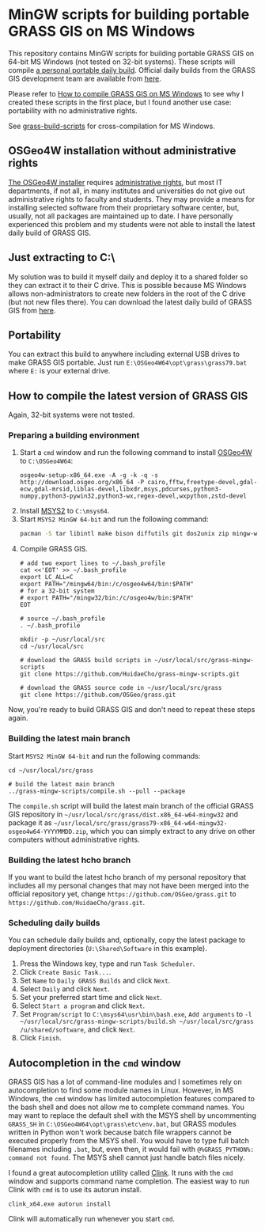 # MinGW scripts for building portable GRASS GIS on MS Windows

This repository contains MinGW scripts for building portable GRASS GIS on 64-bit MS Windows (not tested on 32-bit systems). These scripts will compile [a personal portable daily build](https://idea.isnew.info/how-to-compile-grass-gis-on-ms-windows.html#-latest-daily-build). Official daily builds from the GRASS GIS development team are available from [here](https://grass.osgeo.org/download/software/ms-windows/).

Please refer to [How to compile GRASS GIS on MS Windows](https://idea.isnew.info/how-to-compile-grass-gis-on-ms-windows.html) to see why I created these scripts in the first place, but I found another use case: portability with no administrative rights.

See [grass-build-scripts](https://github.com/HuidaeCho/grass-build-scripts) for cross-compilation for MS Windows.

## OSGeo4W installation without administrative rights

[The OSGeo4W installer](http://download.osgeo.org/osgeo4w/osgeo4w-setup-x86_64.exe) requires [administrative rights](https://trac.osgeo.org/osgeo4w/ticket/304), but most IT departments, if not all, in many institutes and universities do not give out administrative rights to faculty and students. They may provide a means for installing selected software from their proprietary software center, but, usually, not all packages are maintained up to date. I have personally experienced this problem and my students were not able to install the latest daily build of GRASS GIS.

## Just extracting to C:\

My solution was to build it myself daily and deploy it to a shared folder so they can extract it to their C drive. This is possible because MS Windows allows non-administrators to create new folders in the root of the C drive (but not new files there). You can download the latest daily build of GRASS GIS from [here](https://idea.isnew.info/how-to-compile-grass-gis-on-ms-windows.html#-latest-daily-build).

## Portability

You can extract this build to anywhere including external USB drives to make GRASS GIS portable. Just run `E:\OSGeo4W64\opt\grass\grass79.bat` where `E:` is your external drive.

## How to compile the latest version of GRASS GIS

Again, 32-bit systems were not tested.

### Preparing a building environment

1. Start a `cmd` window and run the following command to install [OSGeo4W](http://download.osgeo.org/osgeo4w/osgeo4w-setup-x86_64.exe) to `C:\OSGeo4W64`:
   ```batch
   osgeo4w-setup-x86_64.exe -A -g -k -q -s http://download.osgeo.org/x86_64 -P cairo,fftw,freetype-devel,gdal-ecw,gdal-mrsid,liblas-devel,libxdr,msys,pdcurses,python3-numpy,python3-pywin32,python3-wx,regex-devel,wxpython,zstd-devel
   ```
2. Install [MSYS2](https://www.msys2.org/) to `C:\msys64`.
3. Start `MSYS2 MinGW 64-bit` and run the following command:
   ```bash
   pacman -S tar libintl make bison diffutils git dos2unix zip mingw-w64-x86_64-toolchain mingw-w64-x86_64-cairo mingw-w64-x86_64-python3-six
   ```
4. Compile GRASS GIS.
   ```
   # add two export lines to ~/.bash_profile
   cat <<'EOT' >> ~/.bash_profile
   export LC_ALL=C
   export PATH="/mingw64/bin:/c/osgeo4w64/bin:$PATH"
   # for a 32-bit system
   # export PATH="/mingw32/bin:/c/osgeo4w/bin:$PATH"
   EOT

   # source ~/.bash_profile
   . ~/.bash_profile

   mkdir -p ~/usr/local/src
   cd ~/usr/local/src

   # download the GRASS build scripts in ~/usr/local/src/grass-mingw-scripts
   git clone https://github.com/HuidaeCho/grass-mingw-scripts.git

   # download the GRASS source code in ~/usr/local/src/grass
   git clone https://github.com/OSGeo/grass.git
   ```

Now, you're ready to build GRASS GIS and don't need to repeat these steps again.

### Building the latest main branch

Start `MSYS2 MinGW 64-bit` and run the following commands:
```
cd ~/usr/local/src/grass

# build the latest main branch
../grass-mingw-scripts/compile.sh --pull --package
```

The `compile.sh` script will build the latest main branch of the official GRASS GIS repository in `~/usr/local/src/grass/dist.x86_64-w64-mingw32` and package it as `~/usr/local/src/grass/grass79-x86_64-w64-mingw32-osgeo4w64-YYYYMMDD.zip`, which you can simply extract to any drive on other computers without administrative rights.

### Building the latest hcho branch

If you want to build the latest hcho branch of my personal repository that includes all my personal changes that may not have been merged into the official repository yet, change `https://github.com/OSGeo/grass.git` to `https://github.com/HuidaeCho/grass.git`.

### Scheduling daily builds

You can schedule daily builds and, optionally, copy the latest package to deployment directories (``U:\Shared\Software`` in this example).

1. Press the Windows key, type and run `Task Scheduler`.
2. Click `Create Basic Task...`.
3. Set `Name` to `Daily GRASS Builds` and click `Next`.
4. Select `Daily` and click `Next`.
5. Set your preferred start time and click `Next`.
6. Select `Start a program` and click `Next`.
7. Set `Program/script` to `C:\msys64\usr\bin\bash.exe`, `Add arguments` to `-l ~/usr/local/src/grass-mingw-scripts/build.sh ~/usr/local/src/grass /u/shared/software`, and click `Next`.
8. Click `Finish`.

## Autocompletion in the `cmd` window

GRASS GIS has a lot of command-line modules and I sometimes rely on autocompletion to find some module names in Linux. However, in MS Windows, the `cmd` window has limited autocompletion features compared to the bash shell and does not allow me to complete command names. You may want to replace the default shell with the MSYS shell by uncommenting `GRASS_SH` in `C:\OSGeo4W64\opt\grass\etc\env.bat`, but GRASS modules written in Python won't work because batch file wrappers cannot be executed properly from the MSYS shell. You would have to type full batch filenames including `.bat`, but, even then, it would fail with `@%GRASS_PYTHON%: command not found`. The MSYS shell cannot just handle batch files nicely.

I found a great autocompletion utility called [Clink](http://mridgers.github.io/clink/). It runs with the `cmd` window and supports command name completion. The easiest way to run Clink with `cmd` is to use its autorun install.

```batch
clink_x64.exe autorun install
```

Clink will automatically run whenever you start `cmd`.
